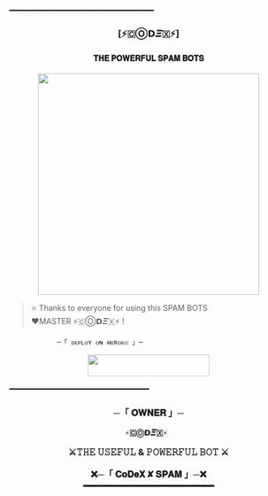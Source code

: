 ━━━━━━━━━━━━━━━━━━━━━━━━━━━━━━━  
  <h3 align="center"><b>[⚡🇨Ⓞ𝗗𝜩🇽⚡]</b></h1>  
  
  <h4 align="center">  𝐓𝐇𝐄 𝐏𝐎𝐖𝐄𝐑𝐅𝐔𝐋 𝐒𝐏𝐀𝐌 𝐁𝐎𝐓𝐒</h4>  
  
  <p align="center"><a href="https://Heart_Connection"><img src="https://graph.org/file/e061928cc09bbadbc7bd8.jpg" width="400"></a></p>  
  
  
  > ⭐️ Thanks to everyone for using this SPAM BOTS  
   ❤️MASTER ⚡🇨Ⓞ𝗗𝜩🇽⚡  !  
  
                ─「 ᴅᴇᴩʟᴏʏ ᴏɴ ʜᴇʀᴏᴋᴜ 」─  
  
  </h3>  
  
  
 <p align="center"><a href="https://dashboard.heroku.com/new?template=https://github.com/MrHacker5575/CoDeX_SPAMBOT"> <img src="https://img.shields.io/badge/Deploy%20On%20Heroku-black?style=for-the-badge&logo=heroku" width="220" height="38.45"/></a></p> 
  
  ━━━━━━━━━━━━━━━━━━━━━━━━━━━━━━  
  <h3 align="center">  
      ─「 𝐎𝐖𝐍𝐄𝐑 」─  
  
     ⚡🇨Ⓞ𝗗𝜩🇽⚡  
  
  ⚔️𝚃𝙷𝙴 𝚄𝚂𝙴𝙵𝚄𝙻 & 𝙿𝙾𝚆𝙴𝚁𝙵𝚄𝙻 𝙱𝙾𝚃 ⚔️   
  
  ❌─「 𝐂𝐨𝐃𝐞𝐗 ✘ 𝐒𝐏𝐀𝐌 」─❌</b>  
  ━━━━━━━━━━━━━━━━━━━━━━━━